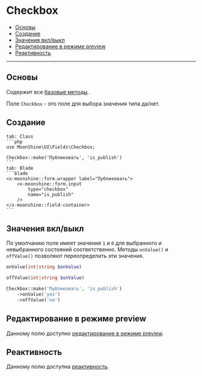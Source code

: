 # Checkbox

- [Основы](#basics)
- [Создание](#make)
- [Значения вкл/выкл](#on-off)
- [Редактирование в режиме preview](#preview-edit)
- [Реактивность](#reactive)

---

<a name="basics"></a>
## Основы

Содержит все [базовые методы](/docs/{{version}}/fields/basic-methods).

Поле `Checkbox` - это поле для выбора значения типа да/нет.

<a name="make"></a>
## Создание

~~~tabs
tab: Class
```php
use MoonShine\UI\Fields\Checkbox;

Checkbox::make('Публиковать', 'is_publish')
```
tab: Blade
```blade
<x-moonshine::form.wrapper label="Публиковать">
    <x-moonshine::form.input
        type="checkbox"
        name="is_publish"
    />
</x-moonshine::field-container>
```
~~~

<a name="on-off"></a>
## Значения вкл/выкл

По умолчанию поле имеет значения `1` и `0` для выбранного и невыбранного состояний соответственно. Методы `onValue()` и `offValue()` позволяют переопределить эти значения.

```php
onValue(int|string $onValue)
```

```php
offValue(int|string $onValue)
```

```php
Checkbox::make('Публиковать', 'is_publish')
    ->onValue('yes')
    ->offValue('no')
```

<a name="preview-edit"></a>
## Редактирование в режиме preview

Данному полю доступно [редактирование в режиме preview](/docs/{{version}}/fields/basic-methods#preview-edit).

<a name="reactive"></a>
## Реактивность

Данному полю доступна [реактивность](/docs/{{version}}/fields/basic-methods#reactive).
